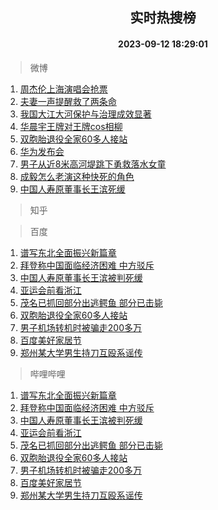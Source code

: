 <div align="center"><h2>实时热搜榜</h2><h4>2023-09-12 18:29:01</h4></div>

> 微博  

1. [周杰伦上海演唱会抢票](https://s.weibo.com/weibo?q=%E5%91%A8%E6%9D%B0%E4%BC%A6%E4%B8%8A%E6%B5%B7%E6%BC%94%E5%94%B1%E4%BC%9A%E6%8A%A2%E7%A5%A8&t=31&band_rank=1&Refer=top)<br />
2. [夫妻一声提醒救了两条命](https://s.weibo.com/weibo?q=%23%E5%A4%AB%E5%A6%BB%E4%B8%80%E5%A3%B0%E6%8F%90%E9%86%92%E6%95%91%E4%BA%86%E4%B8%A4%E6%9D%A1%E5%91%BD%23&t=31&band_rank=2&Refer=top)<br />
3. [我国大江大河保护与治理成效显著](https://s.weibo.com/weibo?q=%23%E6%88%91%E5%9B%BD%E5%A4%A7%E6%B1%9F%E5%A4%A7%E6%B2%B3%E4%BF%9D%E6%8A%A4%E4%B8%8E%E6%B2%BB%E7%90%86%E6%88%90%E6%95%88%E6%98%BE%E8%91%97%23&t=31&band_rank=3&Refer=top)<br />
4. [华晨宇王牌对王牌cos相柳](https://s.weibo.com/weibo?q=%23%E5%8D%8E%E6%99%A8%E5%AE%87%E7%8E%8B%E7%89%8C%E5%AF%B9%E7%8E%8B%E7%89%8Ccos%E7%9B%B8%E6%9F%B3%23&t=31&band_rank=4&Refer=top)<br />
5. [双胞胎退役全家60多人接站](https://s.weibo.com/weibo?q=%23%E5%8F%8C%E8%83%9E%E8%83%8E%E9%80%80%E5%BD%B9%E5%85%A8%E5%AE%B660%E5%A4%9A%E4%BA%BA%E6%8E%A5%E7%AB%99%23&t=31&band_rank=5&Refer=top)<br />
6. [华为发布会](https://s.weibo.com/weibo?q=%E5%8D%8E%E4%B8%BA%E5%8F%91%E5%B8%83%E4%BC%9A&t=31&band_rank=6&Refer=top)<br />
7. [男子从近8米高河堤跳下勇救落水女童](https://s.weibo.com/weibo?q=%23%E7%94%B7%E5%AD%90%E4%BB%8E%E8%BF%918%E7%B1%B3%E9%AB%98%E6%B2%B3%E5%A0%A4%E8%B7%B3%E4%B8%8B%E5%8B%87%E6%95%91%E8%90%BD%E6%B0%B4%E5%A5%B3%E7%AB%A5%23&t=31&band_rank=7&Refer=top)<br />
8. [成毅怎么老演这种快死的角色](https://s.weibo.com/weibo?q=%23%E6%88%90%E6%AF%85%E6%80%8E%E4%B9%88%E8%80%81%E6%BC%94%E8%BF%99%E7%A7%8D%E5%BF%AB%E6%AD%BB%E7%9A%84%E8%A7%92%E8%89%B2%23&t=31&band_rank=8&Refer=top)<br />
9. [中国人寿原董事长王滨死缓](https://s.weibo.com/weibo?q=%23%E4%B8%AD%E5%9B%BD%E4%BA%BA%E5%AF%BF%E5%8E%9F%E8%91%A3%E4%BA%8B%E9%95%BF%E7%8E%8B%E6%BB%A8%E6%AD%BB%E7%BC%93%23&t=31&band_rank=9&Refer=top)<br />

> 知乎  


> 百度  

1. [谱写东北全面振兴新篇章](https://www.baidu.com/s?wd=%E8%B0%B1%E5%86%99%E4%B8%9C%E5%8C%97%E5%85%A8%E9%9D%A2%E6%8C%AF%E5%85%B4%E6%96%B0%E7%AF%87%E7%AB%A0&sa=fyb_news&rsv_dl=fyb_news)<br />
2. [拜登称中国面临经济困难 中方驳斥](https://www.baidu.com/s?wd=%E6%8B%9C%E7%99%BB%E7%A7%B0%E4%B8%AD%E5%9B%BD%E9%9D%A2%E4%B8%B4%E7%BB%8F%E6%B5%8E%E5%9B%B0%E9%9A%BE+%E4%B8%AD%E6%96%B9%E9%A9%B3%E6%96%A5&sa=fyb_news&rsv_dl=fyb_news)<br />
3. [中国人寿原董事长王滨被判死缓](https://www.baidu.com/s?wd=%E4%B8%AD%E5%9B%BD%E4%BA%BA%E5%AF%BF%E5%8E%9F%E8%91%A3%E4%BA%8B%E9%95%BF%E7%8E%8B%E6%BB%A8%E8%A2%AB%E5%88%A4%E6%AD%BB%E7%BC%93&sa=fyb_news&rsv_dl=fyb_news)<br />
4. [亚运会前看浙江](https://www.baidu.com/s?wd=%E4%BA%9A%E8%BF%90%E4%BC%9A%E5%89%8D%E7%9C%8B%E6%B5%99%E6%B1%9F&sa=fyb_news&rsv_dl=fyb_news)<br />
5. [茂名已抓回部分出逃鳄鱼 部分已击毙](https://www.baidu.com/s?wd=%E8%8C%82%E5%90%8D%E5%B7%B2%E6%8A%93%E5%9B%9E%E9%83%A8%E5%88%86%E5%87%BA%E9%80%83%E9%B3%84%E9%B1%BC+%E9%83%A8%E5%88%86%E5%B7%B2%E5%87%BB%E6%AF%99&sa=fyb_news&rsv_dl=fyb_news)<br />
6. [双胞胎退役全家60多人接站](https://www.baidu.com/s?wd=%E5%8F%8C%E8%83%9E%E8%83%8E%E9%80%80%E5%BD%B9%E5%85%A8%E5%AE%B660%E5%A4%9A%E4%BA%BA%E6%8E%A5%E7%AB%99&sa=fyb_news&rsv_dl=fyb_news)<br />
7. [男子机场转机时被骗走200多万](https://www.baidu.com/s?wd=%E7%94%B7%E5%AD%90%E6%9C%BA%E5%9C%BA%E8%BD%AC%E6%9C%BA%E6%97%B6%E8%A2%AB%E9%AA%97%E8%B5%B0200%E5%A4%9A%E4%B8%87&sa=fyb_news&rsv_dl=fyb_news)<br />
8. [百度美好家居节](https://www.baidu.com/s?wd=%E7%99%BE%E5%BA%A6%E7%BE%8E%E5%A5%BD%E5%AE%B6%E5%B1%85%E8%8A%82&sa=fyb_news&rsv_dl=fyb_news)<br />
9. [郑州某大学男生持刀互殴系谣传](https://www.baidu.com/s?wd=%E9%83%91%E5%B7%9E%E6%9F%90%E5%A4%A7%E5%AD%A6%E7%94%B7%E7%94%9F%E6%8C%81%E5%88%80%E4%BA%92%E6%AE%B4%E7%B3%BB%E8%B0%A3%E4%BC%A0&sa=fyb_news&rsv_dl=fyb_news)<br />

> 哔哩哔哩  

1. [谱写东北全面振兴新篇章](https://www.baidu.com/s?wd=%E8%B0%B1%E5%86%99%E4%B8%9C%E5%8C%97%E5%85%A8%E9%9D%A2%E6%8C%AF%E5%85%B4%E6%96%B0%E7%AF%87%E7%AB%A0&sa=fyb_news&rsv_dl=fyb_news)<br />
2. [拜登称中国面临经济困难 中方驳斥](https://www.baidu.com/s?wd=%E6%8B%9C%E7%99%BB%E7%A7%B0%E4%B8%AD%E5%9B%BD%E9%9D%A2%E4%B8%B4%E7%BB%8F%E6%B5%8E%E5%9B%B0%E9%9A%BE+%E4%B8%AD%E6%96%B9%E9%A9%B3%E6%96%A5&sa=fyb_news&rsv_dl=fyb_news)<br />
3. [中国人寿原董事长王滨被判死缓](https://www.baidu.com/s?wd=%E4%B8%AD%E5%9B%BD%E4%BA%BA%E5%AF%BF%E5%8E%9F%E8%91%A3%E4%BA%8B%E9%95%BF%E7%8E%8B%E6%BB%A8%E8%A2%AB%E5%88%A4%E6%AD%BB%E7%BC%93&sa=fyb_news&rsv_dl=fyb_news)<br />
4. [亚运会前看浙江](https://www.baidu.com/s?wd=%E4%BA%9A%E8%BF%90%E4%BC%9A%E5%89%8D%E7%9C%8B%E6%B5%99%E6%B1%9F&sa=fyb_news&rsv_dl=fyb_news)<br />
5. [茂名已抓回部分出逃鳄鱼 部分已击毙](https://www.baidu.com/s?wd=%E8%8C%82%E5%90%8D%E5%B7%B2%E6%8A%93%E5%9B%9E%E9%83%A8%E5%88%86%E5%87%BA%E9%80%83%E9%B3%84%E9%B1%BC+%E9%83%A8%E5%88%86%E5%B7%B2%E5%87%BB%E6%AF%99&sa=fyb_news&rsv_dl=fyb_news)<br />
6. [双胞胎退役全家60多人接站](https://www.baidu.com/s?wd=%E5%8F%8C%E8%83%9E%E8%83%8E%E9%80%80%E5%BD%B9%E5%85%A8%E5%AE%B660%E5%A4%9A%E4%BA%BA%E6%8E%A5%E7%AB%99&sa=fyb_news&rsv_dl=fyb_news)<br />
7. [男子机场转机时被骗走200多万](https://www.baidu.com/s?wd=%E7%94%B7%E5%AD%90%E6%9C%BA%E5%9C%BA%E8%BD%AC%E6%9C%BA%E6%97%B6%E8%A2%AB%E9%AA%97%E8%B5%B0200%E5%A4%9A%E4%B8%87&sa=fyb_news&rsv_dl=fyb_news)<br />
8. [百度美好家居节](https://www.baidu.com/s?wd=%E7%99%BE%E5%BA%A6%E7%BE%8E%E5%A5%BD%E5%AE%B6%E5%B1%85%E8%8A%82&sa=fyb_news&rsv_dl=fyb_news)<br />
9. [郑州某大学男生持刀互殴系谣传](https://www.baidu.com/s?wd=%E9%83%91%E5%B7%9E%E6%9F%90%E5%A4%A7%E5%AD%A6%E7%94%B7%E7%94%9F%E6%8C%81%E5%88%80%E4%BA%92%E6%AE%B4%E7%B3%BB%E8%B0%A3%E4%BC%A0&sa=fyb_news&rsv_dl=fyb_news)<br />

